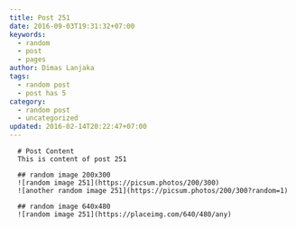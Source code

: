 ```yaml
---
title: Post 251
date: 2016-09-03T19:31:32+07:00
keywords:
  - random
  - post
  - pages
author: Dimas Lanjaka
tags:
  - random post
  - post has 5
category:
  - random post
  - uncategorized
updated: 2016-02-14T20:22:47+07:00
---
```


      # Post Content
      This is content of post 251

      ## random image 200x300
      ![random image 251](https://picsum.photos/200/300)
      ![another random image 251](https://picsum.photos/200/300?random=1)

      ## random image 640x480
      ![random image 251](https://placeimg.com/640/480/any)
      